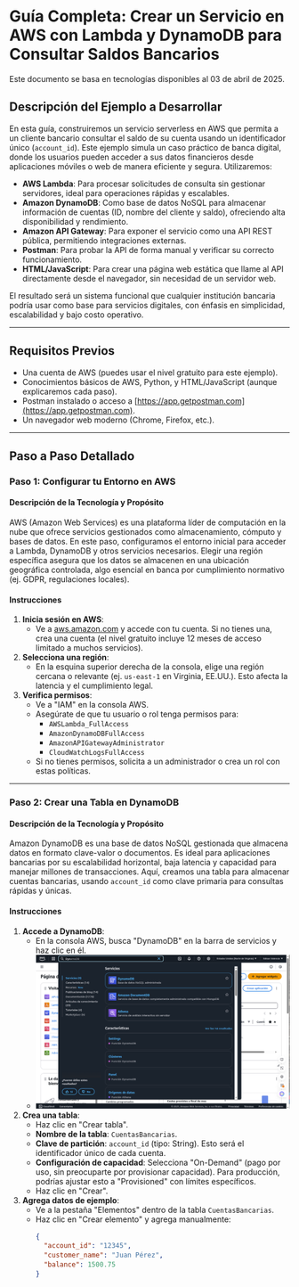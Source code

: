 # Guía Completa: Crear un Servicio en AWS con Lambda y DynamoDB para Consultar Saldos Bancarios
Este documento se basa en tecnologías disponibles al 03 de abril de 2025.


## Descripción del Ejemplo a Desarrollar

En esta guía, construiremos un servicio serverless en AWS que permita a un cliente bancario consultar el saldo de su cuenta usando un identificador único (`account_id`). Este ejemplo simula un caso práctico de banca digital, donde los usuarios pueden acceder a sus datos financieros desde aplicaciones móviles o web de manera eficiente y segura. Utilizaremos:

- **AWS Lambda**: Para procesar solicitudes de consulta sin gestionar servidores, ideal para operaciones rápidas y escalables.
- **Amazon DynamoDB**: Como base de datos NoSQL para almacenar información de cuentas (ID, nombre del cliente y saldo), ofreciendo alta disponibilidad y rendimiento.
- **Amazon API Gateway**: Para exponer el servicio como una API REST pública, permitiendo integraciones externas.
- **Postman**: Para probar la API de forma manual y verificar su correcto funcionamiento.
- **HTML/JavaScript**: Para crear una página web estática que llame al API directamente desde el navegador, sin necesidad de un servidor web.

El resultado será un sistema funcional que cualquier institución bancaria podría usar como base para servicios digitales, con énfasis en simplicidad, escalabilidad y bajo costo operativo.

---

## Requisitos Previos

- Una cuenta de AWS (puedes usar el nivel gratuito para este ejemplo).
- Conocimientos básicos de AWS, Python, y HTML/JavaScript (aunque explicaremos cada paso).
- Postman instalado o acceso a [https://app.getpostman.com](https://app.getpostman.com).
- Un navegador web moderno (Chrome, Firefox, etc.).

---

## Paso a Paso Detallado

### Paso 1: Configurar tu Entorno en AWS

#### Descripción de la Tecnología y Propósito
AWS (Amazon Web Services) es una plataforma líder de computación en la nube que ofrece servicios gestionados como almacenamiento, cómputo y bases de datos. En este paso, configuramos el entorno inicial para acceder a Lambda, DynamoDB y otros servicios necesarios. Elegir una región específica asegura que los datos se almacenen en una ubicación geográfica controlada, algo esencial en banca por cumplimiento normativo (ej. GDPR, regulaciones locales).

#### Instrucciones
1. **Inicia sesión en AWS**:
   - Ve a [aws.amazon.com](https://aws.amazon.com) y accede con tu cuenta. Si no tienes una, crea una cuenta (el nivel gratuito incluye 12 meses de acceso limitado a muchos servicios).
2. **Selecciona una región**:
   - En la esquina superior derecha de la consola, elige una región cercana o relevante (ej. `us-east-1` en Virginia, EE.UU.). Esto afecta la latencia y el cumplimiento legal.
3. **Verifica permisos**:
   - Ve a "IAM" en la consola AWS.
   - Asegúrate de que tu usuario o rol tenga permisos para:
     - `AWSLambda_FullAccess`
     - `AmazonDynamoDBFullAccess`
     - `AmazonAPIGatewayAdministrator`
     - `CloudWatchLogsFullAccess`
   - Si no tienes permisos, solicita a un administrador o crea un rol con estas políticas.

---

### Paso 2: Crear una Tabla en DynamoDB

#### Descripción de la Tecnología y Propósito
Amazon DynamoDB es una base de datos NoSQL gestionada que almacena datos en formato clave-valor o documentos. Es ideal para aplicaciones bancarias por su escalabilidad horizontal, baja latencia y capacidad para manejar millones de transacciones. Aquí, creamos una tabla para almacenar cuentas bancarias, usando `account_id` como clave primaria para consultas rápidas y únicas.

#### Instrucciones
1. **Accede a DynamoDB**:
   - En la consola AWS, busca "DynamoDB" en la barra de servicios y haz clic en él.
   - ![DynamoDB](AWS2-01.png)
2. **Crea una tabla**:
   - Haz clic en "Crear tabla".
   - **Nombre de la tabla**: `CuentasBancarias`.
   - **Clave de partición**: `account_id` (tipo: String). Esto será el identificador único de cada cuenta.
   - **Configuración de capacidad**: Selecciona "On-Demand" (pago por uso, sin preocuparte por provisionar capacidad). Para producción, podrías ajustar esto a "Provisioned" con límites específicos.
   - Haz clic en "Crear".
3. **Agrega datos de ejemplo**:
   - Ve a la pestaña "Elementos" dentro de la tabla `CuentasBancarias`.
   - Haz clic en "Crear elemento" y agrega manualmente:
     ```json
     {
       "account_id": "12345",
       "customer_name": "Juan Pérez",
       "balance": 1500.75
     }
     ```
